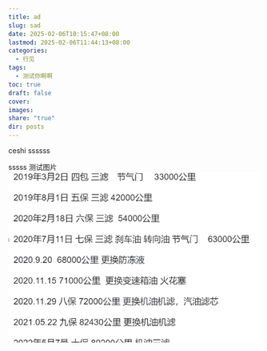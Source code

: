 ```yaml
---
title: ad
slug: sad
date: 2025-02-06T10:15:47+08:00
lastmod: 2025-02-06T11:44:13+08:00
categories:
  - 行见
tags:
  - 测试你啊啊
toc: true
draft: false
cover: 
images: 
share: "true"
dir: posts
---
```

ceshi ssssss


<!--more-->

sssss
测试图片
![file](file-20250206142819045.png)

